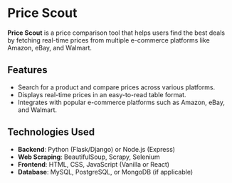 # Price Scout

**Price Scout** is a price comparison tool that helps users find the best deals by fetching real-time prices from multiple e-commerce platforms like Amazon, eBay, and Walmart.

## Features
- Search for a product and compare prices across various platforms.
- Displays real-time prices in an easy-to-read table format.
- Integrates with popular e-commerce platforms such as Amazon, eBay, and Walmart.

## Technologies Used
- **Backend**: Python (Flask/Django) or Node.js (Express)
- **Web Scraping**: BeautifulSoup, Scrapy, Selenium
- **Frontend**: HTML, CSS, JavaScript (Vanilla or React)
- **Database**: MySQL, PostgreSQL, or MongoDB (if applicable)
